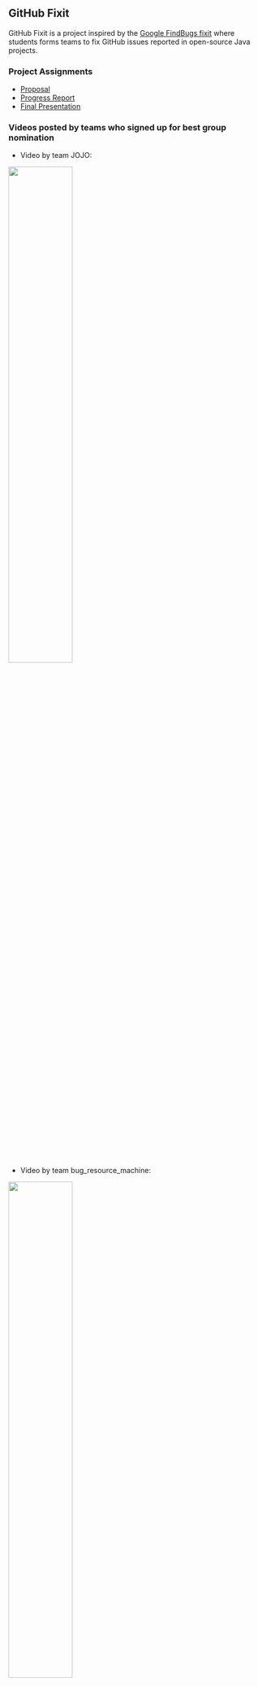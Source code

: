 ## GitHub Fixit

GitHub Fixit is a project inspired by the [Google FindBugs fixit](https://dl.acm.org/doi/10.1145/1831708.1831738) where students forms teams to fix GitHub issues reported in open-source Java projects. 


### Project Assignments

- [Proposal](https://github-fixit.github.io/CS304ProjectProposal.pdf)
- [Progress Report](https://github-fixit.github.io/CS304ProgressReport.pdf)
- [Final Presentation](https://github-fixit.github.io/CS304FinalPresentation.pdf)


### Videos posted by teams who signed up for best group nomination

- Video by team JOJO:

[<img src="https://i9.ytimg.com/vi/EBcGYV51Np8/mq1.jpg?sqp=CIyLhvsF&rs=AOn4CLA15dxLq31eLMTBsYkRjDOS5vFHVQ" width="50%">](https://youtu.be/EBcGYV51Np8)
- Video by team bug_resource_machine:

[<img src="https://img.youtube.com/vi/wJv0-aiKU6o/maxresdefault.jpg" width="50%">](https://youtu.be/wJv0-aiKU6o)

- Video by team mahoushoujio:

[<img src="https://i9.ytimg.com/vi/dPK_MO7UwFM/mq2.jpg?sqp=CIyLhvsF&rs=AOn4CLDrPfWtb_83bVAGsPyoadFPQf9R5Q" width="50%">](https://youtu.be/dPK_MO7UwFM)



### Contact

Contact [Dr. Shin Hwei Tan](mailto:tansh3@sustech.edu.cn?subject=[GitHub Fixit]) for questions and suggestions.
